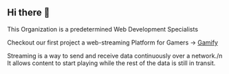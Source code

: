 ## Hi there 👋

This Organization is a predetermined Web Development Specialists


Checkout our first project a web-streaming Platform for Gamers → [Gamify](https://github.com/Aristeia-ynov/gamify.git)


<p style="center">Streaming is a way to send and receive data continuously over a network./n
It allows content to start playing while the rest of the data is still in transit.
<p>

<!--

**Here are some ideas to get you started:**

🙋‍♀️ A short introduction - what is your organization all about?
🌈 Contribution guidelines - how can the community get involved?
👩‍💻 Useful resources - where can the community find your docs? Is there anything else the community should know?
🍿 Fun facts - what does your team eat for breakfast?
🧙 Remember, you can do mighty things with the power of [Markdown](https://docs.github.com/github/writing-on-github/getting-started-with-writing-and-formatting-on-github/basic-writing-and-formatting-syntax)
-->
